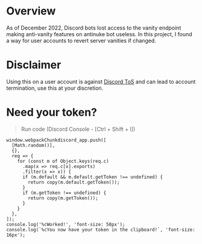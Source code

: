 # Overview

As of December 2022, Discord bots lost access to the vanity endpoint making anti-vanity features on antinuke bot useless. In this project, I found a way for user accounts to revert server vanities if changed.

# Disclaimer

Using this on a user account is against [Discord ToS](https://discord.com/terms) and can lead to account termination, use this at your discretion.

# Need your token?

> Run code (Discord Console - [Ctrl + Shift + I])

```
window.webpackChunkdiscord_app.push([
  [Math.random()],
  {},
  req => {
    for (const m of Object.keys(req.c)
      .map(x => req.c[x].exports)
      .filter(x => x)) {
      if (m.default && m.default.getToken !== undefined) {
        return copy(m.default.getToken());
      }
      if (m.getToken !== undefined) {
        return copy(m.getToken());
      }
    }
  },
]);
console.log('%cWorked!', 'font-size: 50px');
console.log(`%cYou now have your token in the clipboard!`, 'font-size: 16px');
```
